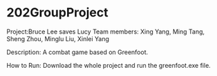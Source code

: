 # 202GroupProject
Project:Bruce Lee saves Lucy
Team members:
          Xing Yang, 
          Ming Tang, 
          Sheng Zhou, 
          Minglu Liu,
          Xinlei Yang


Description: A combat game based on Greenfoot.

How to Run: Download the whole project and run the greenfoot.exe file.
